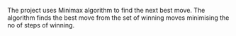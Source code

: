 The project uses Minimax algorithm to find the next best move.
The algorithm finds the best move from the set of winning moves minimising the no of steps of winning.

